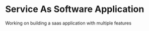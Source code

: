 Service As Software Application
========

Working on building a saas application with multiple features
